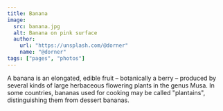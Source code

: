 ```yaml
---
title: Banana
image:
  src: banana.jpg
  alt: Banana on pink surface
  author:
    url: "https://unsplash.com/@dorner"
    name: "@dorner"
tags: ["pages", "photos"]
---
```

A banana is an elongated, edible fruit – botanically a berry – produced by several kinds of large herbaceous flowering plants in the genus Musa. In some countries, bananas used for cooking may be called "plantains", distinguishing them from dessert bananas.
